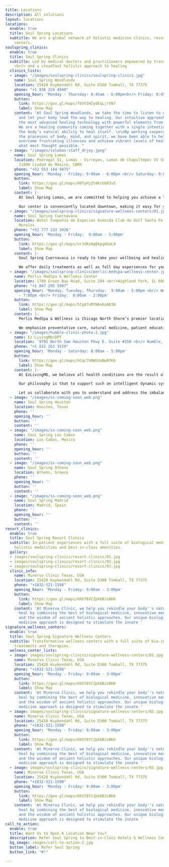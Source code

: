 ```yaml
---
title: Locations
description: All solutions
layout: locations
locations:
  enable: true
  title: Soul Spring Locations
  subtitle: We are a global network of holistic medicine clinics, resorts and wellness
    centers.
soulspring_clinics:
  enable: true
  title: Soul Spring Clinics
  subtitle: Led by medical doctors and practitioners empowered by transformative medtech
    <br/> and a steadfast holistic approach to healing
  clinics_lists:
  - image: "/images/soulspring-clinics/soulspring-clinics.jpg"
    name: Soul Spring Woodlands
    location: 25420 Kuykendahl Rd, Suite D100 Tomball, TX 77375
    phone: "+1 936 224 4948"
    opening_hour: 'Monday - Thursday: 8:45am - 6:00pm<br/> Friday: 8:45am - 3:00pm'
    button:
      link: https://goo.gl/maps/TbVV1H2ydEqLjrVN7
      label: Show Map
    content: "At Soul Spring Woodlands, we take the time to listen to every detail
      and let your body lead the way to healing. Our intuitive approach integrates
      the most advanced healing technology with powerful elements from the earth.
      We are a healing community coming together with a single intention -  to awaken
      the body’s natural ability to heal itself. \n\nBy working cooperatively with
      the processes of body, mind, and spirit, we have been able to help patients
      overcome frustrating illnesses and achieve vibrant levels of health well beyond
      what most thought possible. "
  - image: "/images/sslomas-staff_drjoy.jpeg"
    name: Soul Spring Lomas
    location: Pedregal 51, Lomas - Virreyes, Lomas de Chapultepec IV Secc Miguel Hidalgo,
      11000 Ciudad de México, CDMX
    phone: "+52 553 144 9475"
    opening_hour: 'Monday - Friday: 9:00am - 6:00pm <br/> Saturday: 9:00am - 2:00pm'
    button:
      link: https://goo.gl/maps/H9TyHjZtdKrGbR3v5
      label: Show Map
    content: |-
      At Soul Spring Lomas, we are committed to helping you achieve a lifestyle with more clarity, fullness, and joy. Our unique holistic approach addresses your individual needs and provides a pathway for your body to experience healing and rejuvenation. Combining innovative technology with advanced modalities, we create detoxification and regenerative therapies to stimulate your body’s natural ability to heal itself.

      Our center is conveniently located downtown, making it easy for you to integrate our revitalizing therapies into your regular routine. Let us create a bio-individualized wellness program for you today.
  - image: "/images/soulspring-clinics/signature-wellness-centers/01.jpg"
    name: Soul Spring Cuernavaca
    location: Hotel Compañía de Especias Avenida Club de Golf Santa Fe 1. Xochitepec
      Morelos
    phone: "+52 777 233 3926"
    opening_hour: 'Monday - Friday:  9:00am - 5:00pm'
    button:
      link: https://goo.gl/maps/vrJdRzAgQkpgUGaL9
      label: Show Map
    content: |-
      Soul Spring Cuernavaca is ready to take your wellbeing and healing journey to the ultimate experience. Located in beautiful Morelos, Mexico, we are pleased to offer you the best weather and facilities for your absolute comfort.

      We offer daily treatments as well as full day experiences for you to take that necessary break to reboot and reconnect with yourself.
  - image: "/images/soulspring-clinics/perlis-medspa-wellness-center.jpg"
    name: Perlis MedSpa & Wellness Center
    location: 1780 Green Bay Road, Suite 204 <br/>Highland Park, IL 60035
    phone: "+1 847 295 5997"
    opening_hour: 'Monday, Tuesday, Thursday:  9:00am - 5:00pm <br/> Wednesday:  11:00am
      - 7:00pm <br/> Friday:  8:00am - 2:00pm'
    button:
      link: https://goo.gl/maps/StgA7vMfNAsKoA83A
      label: Show Map
    content: |-
      Perlis MedSpa & Wellness is Chicago North Shore’s premier location for optimal health and beauty services. By utilizing the latest advances in cosmetic and wellness procedures, we can help you feel the way you should – young, refreshed and energized!

      We emphasize preventative care, natural medicine, patient education, and achieving lifelong health because how you feel is reflected in how you look. We offer many services that each work to return you to the level of health and beauty you once had.
  - image: "/images/humble-clinic-photo-2.jpg"
    name: Ez-LivingMD/DPT
    location: '9701 North Sam Houston Pkwy E. Suite #250 <br/> Humble, TX 77396-4482'
    phone: "+1 832 263 3229"
    opening_hour: 'Monday - Saturday: 8:00am - 5:00pm'
    button:
      link: https://goo.gl/maps/hCqc7hBWSUaNwN7K6
      label: Show Map
    content: |-
      At EzLivingMD, we believe all health conditions are the result of imbalances in the body’s unique self-regulatory system. We believe human beings are a living system of interconnected physical, spiritual, mental, emotional, and energetic dimensions. When the human body is functioning optimally, it is a magnificent, self-regulating bio-system of mind, body, and spirit.

      Our philosophy is that to support such an intelligent dynamic system, illness cannot be treated simply by suppressing symptoms; rather, the focus must be to supportthe whole healing journey of the individual human being.

      Let us collaborate with you to understand and address the imbalances and guide you to truly living and enjoying life fully.
  - image: "/images/ss-coming-soon_web.png"
    name: Soul Spring Houston
    location: Houston, Texas
    phone: ''
    opening_hour: ''
    button: ''
    content: ''
  - image: "/images/ss-coming-soon_web.png"
    name: Soul Spring Los Cabos
    location: Los Cabos, Mexico
    phone: ''
    opening_hour: ''
    button: ''
    content: ''
  - image: "/images/ss-coming-soon_web.png"
    name: Soul Spring Athens
    location: Athens, Greece
    phone: ''
    opening_hour: ''
    button: ''
    content: ''
  - image: "/images/ss-coming-soon_web.png"
    name: Soul Spring Madrid
    location: Madrid, Spain
    phone: ''
    opening_hour: ''
    button: ''
    content: ''
resort_clinics:
  enable: true
  title: Soul Spring Resort Clinics
  subtitle: In-patient experiences with a full suite of biological medicine therapies,
    holistic modalities and best-in-class amenities.
  gallery:
  - images/soulspring-clinics/resort-clinics/01.jpg
  - images/soulspring-clinics/resort-clinics/02.jpg
  - images/soulspring-clinics/resort-clinics/03.jpg
  clinic_info:
    name: Minerva Clinic Texas, USA
    location: 25420 Kuykendahl Rd, Suite D300 Tomball, TX 77375
    phone: "+1832-521-1598"
    opening_hour: 'Monday - Friday: 9:00am - 3:00pm'
    button:
      link: https://goo.gl/maps/HXX78YCZpk6BJsBK6
      label: Show Map
    content: 'At Minerva Clinic, we help you rekindle your body''s natural power to
      heal by combining the best of biological medicine, innovative medical technologies,
      and the wisdom of ancient holistic approaches. Our unique biological and functional
      medicine approach is designed to stimulate the innate '
signature_wellness_centers:
  enable: true
  title: Soul Spring Signature Wellness Centers
  subtitle: Transformative wellness centers with a full suite of bio-individualized
    treatments and therapies.
  welness_center_lists:
  - image: images/soulspring-clinics/signature-wellness-centers/01.jpg
    name: Minerva Clinic Texas, USA
    location: 25420 Kuykendahl Rd, Suite D300 Tomball, TX 77375
    phone: "+1832-521-1598"
    opening_hour: 'Monday - Friday: 9:00am - 3:00pm'
    button:
      link: https://goo.gl/maps/HXX78YCZpk6BJsBK6
      label: Show Map
    content: 'At Minerva Clinic, we help you rekindle your body''s natural power to
      heal by combining the best of biological medicine, innovative medical technologies,
      and the wisdom of ancient holistic approaches. Our unique biological and functional
      medicine approach is designed to stimulate the innate '
  - image: images/soulspring-clinics/signature-wellness-centers/02.jpg
    name: Minerva Clinic Texas, USA
    location: 25420 Kuykendahl Rd, Suite D300 Tomball, TX 77375
    phone: "+1832-521-1598"
    opening_hour: 'Monday - Friday: 9:00am - 3:00pm'
    button:
      link: https://goo.gl/maps/HXX78YCZpk6BJsBK6
      label: Show Map
    content: 'At Minerva Clinic, we help you rekindle your body''s natural power to
      heal by combining the best of biological medicine, innovative medical technologies,
      and the wisdom of ancient holistic approaches. Our unique biological and functional
      medicine approach is designed to stimulate the innate '
  - image: images/soulspring-clinics/signature-wellness-centers/03.jpg
    name: Minerva Clinic Texas, USA
    location: 25420 Kuykendahl Rd, Suite D300 Tomball, TX 77375
    phone: "+1832-521-1598"
    opening_hour: 'Monday - Friday: 9:00am - 3:00pm'
    button:
      link: https://goo.gl/maps/HXX78YCZpk6BJsBK6
      label: Show Map
    content: 'At Minerva Clinic, we help you rekindle your body''s natural power to
      heal by combining the best of biological medicine, innovative medical technologies,
      and the wisdom of ancient holistic approaches. Our unique biological and functional
      medicine approach is designed to stimulate the innate '
call_to_action:
  enable: true
  title: Want Us to Open A Location Near You?
  description: Refer Soul Spring to Best-in-Class Hotels & Wellness Centers
  bg_image: images/call-to-action-2.jpg
  button_label: Refer Soul Spring
  button_link: "#!"

---
```

